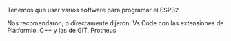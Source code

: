 Tenemos que usar varios software para programar el ESP32

Nos recomendaron, o directamente dijeron:
Vs Code con las extensiones de Platformio, C++ y las de GIT.
Protheus
